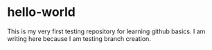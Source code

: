 # hello-world
This is my very first testing repository for learning github basics.
I am writing here because I am testing branch creation.
